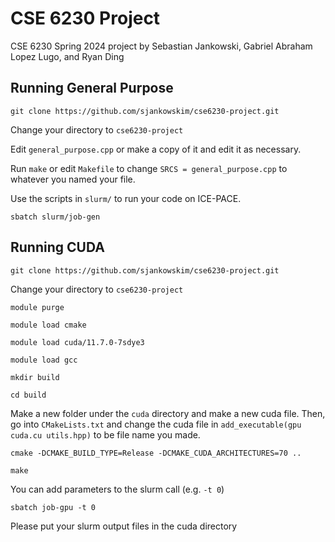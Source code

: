 # CSE 6230 Project #
CSE 6230 Spring 2024 project by Sebastian Jankowski, Gabriel Abraham Lopez Lugo, and Ryan Ding

## Running General Purpose ##
`git clone https://github.com/sjankowskim/cse6230-project.git`

Change your directory to `cse6230-project`

Edit `general_purpose.cpp` or make a copy of it and edit it as necessary.

Run `make` or edit `Makefile` to change `SRCS = general_purpose.cpp` to whatever you named your file.

Use the scripts in `slurm/` to run your code on ICE-PACE.

`sbatch slurm/job-gen`

## Running CUDA ##
`git clone https://github.com/sjankowskim/cse6230-project.git`

Change your directory to `cse6230-project`

`module purge`

`module load cmake`

`module load cuda/11.7.0-7sdye3`

`module load gcc`

`mkdir build`

`cd build`

Make a new folder under the `cuda` directory and make a new cuda file. Then, go into `CMakeLists.txt` and change the cuda file in `add_executable(gpu cuda.cu utils.hpp)` to be file name you made.

`cmake -DCMAKE_BUILD_TYPE=Release -DCMAKE_CUDA_ARCHITECTURES=70 ..`

`make`

You can add parameters to the slurm call (e.g. `-t 0`)

`sbatch job-gpu -t 0`

Please put your slurm output files in the cuda directory


